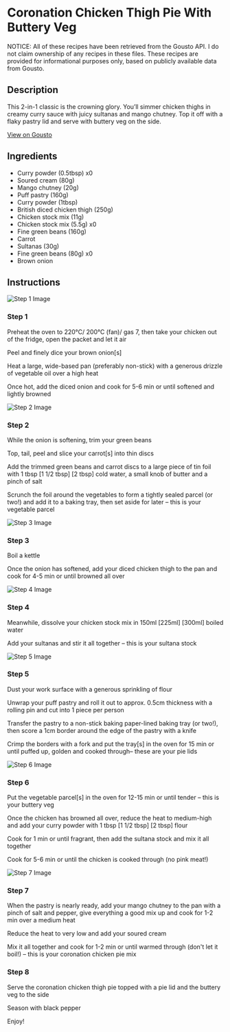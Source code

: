 # Coronation Chicken Thigh Pie With Buttery Veg

NOTICE: All of these recipes have been retrieved from the Gousto API. I do not claim ownership of any recipes in these files. These recipes are provided for informational purposes only, based on publicly available data from Gousto.

## Description

This 2-in-1 classic is the crowning glory. You’ll simmer chicken thighs in creamy curry sauce with juicy sultanas and mango chutney. Top it off with a flaky pastry lid and serve with buttery veg on the side.

[View on Gousto](https://www.gousto.co.uk/recipes/cookbook/coronation-chicken-thigh-pie-with-buttery-veg)

## Ingredients

- Curry powder (0.5tbsp) x0
- Soured cream (80g)
- Mango chutney (20g)
- Puff pastry (160g)
- Curry powder (1tbsp)
- British diced chicken thigh (250g)
- Chicken stock mix (11g)
- Chicken stock mix (5.5g) x0
- Fine green beans (160g)
- Carrot
- Sultanas (30g)
- Fine green beans (80g) x0
- Brown onion

## Instructions

![Step 1 Image](https://production-media.gousto.co.uk/cms/recipe-step-image/step-1-1681316297177-x200.jpg)

### Step 1

Preheat the oven to 220°C/ 200°C (fan)/ gas 7, then take your chicken out of the fridge, open the packet and let it air

Peel and finely dice your brown onion[s]

Heat a large, wide-based pan (preferably non-stick) with a generous drizzle of vegetable oil over a high heat

Once hot, add the diced onion and cook for 5-6 min or until softened and lightly browned

![Step 2 Image](https://production-media.gousto.co.uk/cms/recipe-step-image/step-2-1681316303511-x200.jpg)

### Step 2

While the onion is softening, trim your green beans

Top, tail, peel and slice your carrot[s]<span class="text-danger"> </span>into thin discs

Add the trimmed green beans and carrot discs to a large piece of tin foil with 1 tbsp <span class="text-purple">[1 1/2 tbsp]</span> <span class="text-danger">[2 tbsp]</span> cold water, a small knob of butter and a pinch of salt

Scrunch the foil around the vegetables to form a tightly sealed parcel (or two!) and add it to a baking tray, then set aside for later – this is your vegetable parcel

![Step 3 Image](https://production-media.gousto.co.uk/cms/recipe-step-image/step-3-1681316308623-x200.jpg)

### Step 3

Boil a kettle

Once the onion has softened, add your diced chicken thigh to the pan and cook for 4-5 min or until browned all over

![Step 4 Image](https://production-media.gousto.co.uk/cms/recipe-step-image/step-4-1681316314550-x200.jpg)

### Step 4

Meanwhile, dissolve your chicken stock mix in 150ml <span class="text-purple">[225ml]</span><span class="text-danger"> [300ml] </span>boiled water

Add your sultanas and stir it all together – this is your sultana stock

![Step 5 Image](https://production-media.gousto.co.uk/cms/recipe-step-image/step-5-1681316318781-x200.jpg)

### Step 5

Dust your work surface with a generous sprinkling of flour

Unwrap your puff pastry and roll it out to approx. 0.5cm thickness with a rolling pin and cut into 1 piece per person

Transfer the pastry to a non-stick baking paper-lined baking tray (or two!), then score a 1cm border around the edge of the pastry with a knife

Crimp the borders with a fork and put the tray[s] in the oven for 15 min or until puffed up, golden and cooked through– these are your pie lids

![Step 6 Image](https://production-media.gousto.co.uk/cms/recipe-step-image/step-6-1681316323640-x200.jpg)

### Step 6

Put the vegetable parcel[s] in the oven for 12-15 min or until tender – this is your buttery veg

Once the chicken has browned all over, reduce the heat to medium-high and add your curry powder with 1 tbsp <span class="text-purple">[1 1/2 tbsp]</span> <span class="text-danger">[2 tbsp]</span> flour

Cook for 1 min or until fragrant, then add the sultana stock and mix it all together

Cook for 5-6 min or until the chicken is cooked through (no pink meat!)

![Step 7 Image](https://production-media.gousto.co.uk/cms/recipe-step-image/step-7-1681316329648-x200.jpg)

### Step 7

When the pastry is nearly ready, add your mango chutney to the pan with a pinch of salt and pepper, give everything a good mix up and cook for 1-2 min over a medium heat

Reduce the heat to very low and add your soured cream

Mix it all together and cook for 1-2 min or until warmed through (don't let it boil!) – this is your coronation chicken pie mix

### Step 8

Serve the coronation chicken thigh pie topped with a pie lid and the buttery veg to the side

Season with black pepper

Enjoy!

